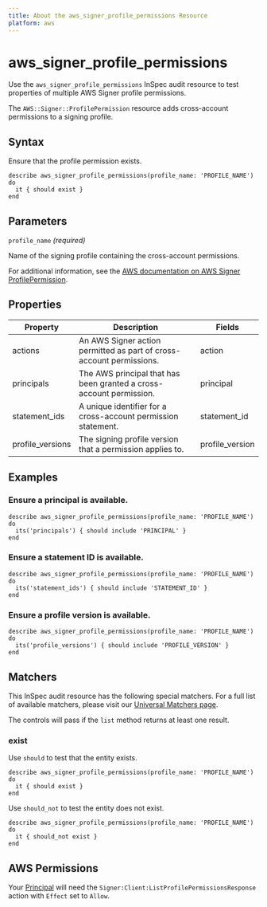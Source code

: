 ```yaml
---
title: About the aws_signer_profile_permissions Resource
platform: aws
---
```


# aws_signer_profile_permissions

Use the `aws_signer_profile_permissions` InSpec audit resource to test properties of multiple AWS Signer profile permissions.

The `AWS::Signer::ProfilePermission` resource adds cross-account permissions to a signing profile.

## Syntax

Ensure that the profile permission exists.

    describe aws_signer_profile_permissions(profile_name: 'PROFILE_NAME') do
      it { should exist }
    end

## Parameters

`profile_name` _(required)_

Name of the signing profile containing the cross-account permissions.

For additional information, see the [AWS documentation on AWS Signer ProfilePermission](https://docs.aws.amazon.com/AWSCloudFormation/latest/UserGuide/aws-resource-signer-profilepermission.html).

## Properties

| Property | Description | Fields | 
| --- | --- | --- |
| actions | An AWS Signer action permitted as part of cross-account permissions. | action |
| principals | The AWS principal that has been granted a cross-account permission. | principal |
| statement_ids | A unique identifier for a cross-account permission statement. | statement_id |
| profile_versions | The signing profile version that a permission applies to. | profile_version |

## Examples

### Ensure a principal is available.

    describe aws_signer_profile_permissions(profile_name: 'PROFILE_NAME') do
      its('principals') { should include 'PRINCIPAL' }
    end

### Ensure a statement ID is available.

    describe aws_signer_profile_permissions(profile_name: 'PROFILE_NAME') do
      its('statement_ids') { should include 'STATEMENT_ID' }
    end

### Ensure a profile version is available.

    describe aws_signer_profile_permissions(profile_name: 'PROFILE_NAME') do
      its('profile_versions') { should include 'PROFILE_VERSION' }
    end

## Matchers

This InSpec audit resource has the following special matchers. For a full list of available matchers, please visit our [Universal Matchers page](https://www.inspec.io/docs/reference/matchers/).

The controls will pass if the `list` method returns at least one result.

### exist

Use `should` to test that the entity exists.

    describe aws_signer_profile_permissions(profile_name: 'PROFILE_NAME') do
      it { should exist }
    end

Use `should_not` to test the entity does not exist.

    describe aws_signer_profile_permissions(profile_name: 'PROFILE_NAME') do
      it { should_not exist }
    end

## AWS Permissions

Your [Principal](https://docs.aws.amazon.com/IAM/latest/UserGuide/intro-structure.html#intro-structure-principal) will need the `Signer:Client:ListProfilePermissionsResponse` action with `Effect` set to `Allow`.

